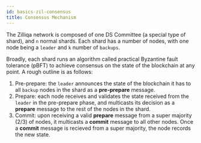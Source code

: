 ```yaml
---
id: basics-zil-consensus
title: Consensus Mechanism
---
```

The Zilliqa network is composed of one DS Committee (a special type of shard), and `n` normal shards. Each shard has a number of nodes, with one node being a `leader` and `k` number of `backups`.

Broadly, each shard runs an algorithm called practical Byzantine fault tolerance (pBFT) to achieve consensus on the state of the blockchain at any point. A rough outline is as follows:

1. Pre-prepare: the `leader` announces the state of the blockchain it has to all `backup` nodes in the shard as a **pre-prepare** message.
2. Prepare: each node receives and validates the state received from the `leader` in the pre-prepare phase, and multicasts its decision as a **prepare** message to the rest of the nodes in the shard.
3. Commit: upon receiving a valid **prepare** message from a super majority (2/3) of nodes, it multicasts a **commit** message to all other nodes. Once a **commit** message is recieved from a super majority, the node records the new state.